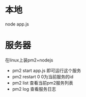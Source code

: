 
# 本地
node app.js



# 服务器
在linux上装pm2+nodejs

+ pm2 start app.js 即可运行这个服务
+ pm2 restart 0 0为当前服务的id
+ pm2 list 查看当前pm2服务列表
+ pm2 log 查看服务日志